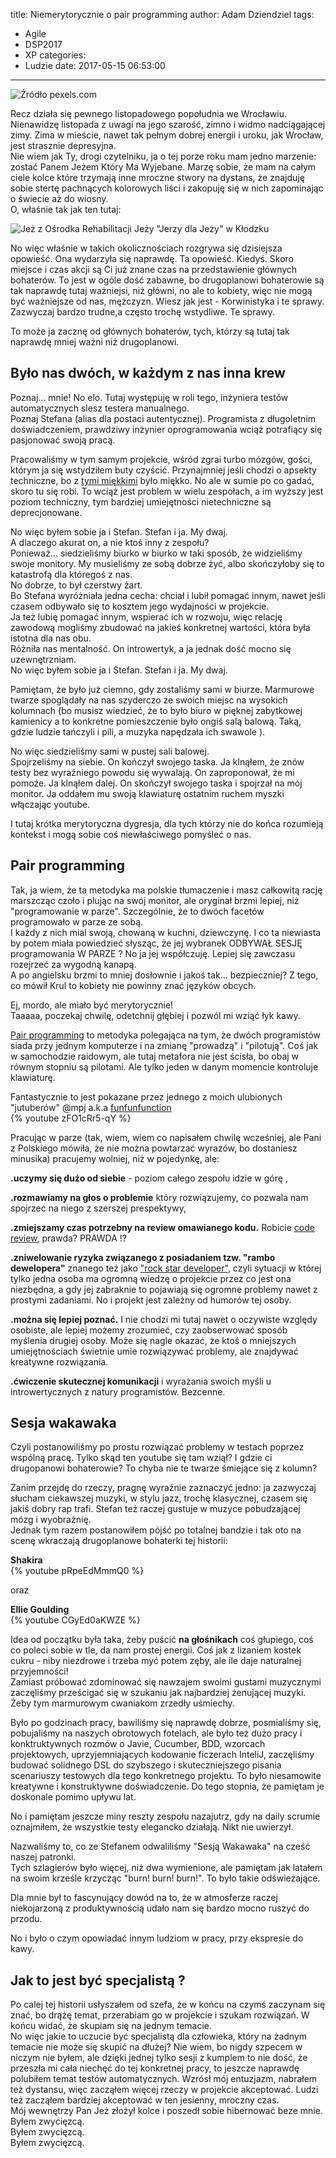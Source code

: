 title: Niemerytorycznie o pair programming
author: Adam Dziendziel
tags:
  - Agile
  - DSP2017
  - XP
categories:
  - Ludzie
date: 2017-05-15 06:53:00
---
![Źródło pexels.com](/images/pair-programming-intro.jpg)

Recz działa się pewnego listopadowego popołudnia we Wrocławiu. Nienawidzę listopada z uwagi na jego szarość, zimno i widmo nadciągającej zimy. Zima w mieście, nawet tak pełnym dobrej energii i uroku, jak Wrocław, jest strasznie depresyjna.    
Nie wiem jak Ty, drogi czytelniku, ja o tej porze roku mam jedno marzenie: zostać Panem Jeżem Który Ma Wyjebane. Marzę sobie, że mam na całym ciele kolce które trzymają inne mroczne stwory na dystans, że znajduję sobie stertę pachnących kolorowych liści i zakopuję się w nich zapominając o świecie aż do wiosny.   
O, właśnie tak jak ten tutaj:

![Jeż z Ośrodka Rehabilitacji Jeży "Jerzy dla Jeży" w Kłodzku](/images/pan-jez-a.jpg)

No więc właśnie w takich okolicznościach rozgrywa się dzisiejsza opowieść. Ona wydarzyła się naprawdę. Ta opowieść. Kiedyś. 
Skoro miejsce i czas akcji są Ci już znane czas na przedstawienie głównych bohaterów. To jest w ogóle dość zabawne, bo drugoplanowi bohaterowie są tak naprawdę tutaj ważniejsi, niż główni, no ale to kobiety, więc nie mogą być ważniejsze od nas, mężczyzn. Wiesz jak jest -  Korwinistyka i te sprawy. Zazwyczaj bardzo trudne,a  często trochę wstydliwe. Te sprawy. 

To może ja zacznę od głównych bohaterów, tych, którzy są tutaj tak naprawdę mniej  ważni niż drugoplanowi. 


## Było nas dwóch, w każdym z nas inna krew

Poznaj... mnie! No elo.  Tutaj występuję w roli tego, inżyniera testów automatycznych slesz testera manualnego.   
Poznaj Stefana (alias dla postaci autentycznej). Programista z długoletnim doświadczeniem, prawdziwy inżynier oprogramowania wciąż potrafiący się pasjonować swoją pracą.

Pracowaliśmy w tym samym projekcie, wśród zgrai turbo mózgów, gości, którym ja się wstydziłem buty czyścić. Przynajmniej jeśli chodzi o apsekty techniczne, bo z [tymi miękkimi](https://en.wikipedia.org/wiki/Soft_skills) było miękko. No ale w sumie po co gadać, skoro tu się robi. To wciąż jest problem w wielu zespołach, a im wyższy jest poziom techniczny, tym bardziej umiejętności nietechniczne są deprecjonowane. 

No więc byłem sobie ja i Stefan. Stefan i ja. My dwaj.   
A dlaczego akurat on, a nie ktoś inny z zespołu?   
Ponieważ... siedzieliśmy biurko w biurko w taki sposób, że widzieliśmy swoje monitory. My musieliśmy ze sobą dobrze żyć, albo skończyłoby się to katastrofą dla któregoś z nas.   
No dobrze, to był czerstwy żart.    
Bo Stefana wyróżniała jedna cecha: chciał i lubił pomagać innym, nawet jeśli czasem odbywało się to kosztem jego wydajności w projekcie.   
Ja też lubię pomagać innym, wspierać ich w rozwoju, więc relację zawodową mogliśmy zbudować na jakieś konkretnej wartości,  która była istotna dla nas obu.   
Różniła nas mentalność. On introwertyk, a ja jednak dość mocno się uzewnętrzniam.   
No więc byłem sobie ja i Stefan. Stefan i ja. My dwaj.

Pamiętam, że było już ciemno, gdy zostaliśmy sami w biurze. Marmurowe twarze spoglądały na nas szyderczo ze swoich miejsc na wysokich kolumnach (bo musisz wiedzieć, że to było biuro w pięknej zabytkowej kamienicy a to konkretne pomieszczenie było ongiś salą balową. Taką, gdzie ludzie tańczyli i pili, a muzyka napędzała ich swawole ).  

No więc siedzieliśmy sami w pustej sali balowej.    
Spojrzeliśmy na siebie. On kończył swojego taska. Ja klnąłem, że znów testy bez wyraźniego powodu się wywalają. On zaproponował, że mi pomoże. Ja klnąłem dalej. On skończył swojego taska i spojrzał na mój monitor. Ja oddałem mu swoją klawiaturę ostatnim ruchem myszki włączając youtube.  

I tutaj krótka merytoryczna dygresja, dla tych którzy nie do końca rozumieją kontekst i mogą sobie coś niewłaściwego pomyśleć o nas.

## Pair programming
Tak, ja wiem, że ta metodyka ma polskie tłumaczenie i masz całkowitą rację marszcząc czoło i plując na swój monitor, ale oryginał brzmi lepiej, niż "programowanie w parze". Szczególnie, że to dwóch facetów programowało w parze ze sobą.   
 I każdy z nich mial swoją, chowaną w kuchni, dziewczynę. I co ta niewiasta by potem miała powiedzieć słysząc, że jej wybranek ODBYWAŁ SESJĘ programowania W PARZE ? No ja jej współczuję. Lepiej się zawczasu rozejrzeć za wygodną kanapą.   
A  po angielsku brzmi to mniej dosłownie i jakoś tak... bezpieczniej? Z tego, co mówił Krul to kobiety nie powinny znać języków obcych.

Ej, mordo, ale miało być merytorycznie!    
Taaaaa, poczekaj chwilę, odetchnij głębiej i pozwól mi wziąć łyk kawy.

[Pair programming](https://www.agilealliance.org/glossary/pairing/) to metodyka polegająca na tym, że dwóch programistów siada przy jednym komputerze i na zmianę "prowadzą" i "pilotują". Coś jak w samochodzie raidowym, ale tutaj metafora nie jest ścisła, bo obaj w równym stopniu są pilotami. Ale tylko jeden w danym momencie kontroluje klawiaturę.

Fantastycznie to jest pokazane przez jednego z moich ulubionych "jutuberów" @mpj a.k.a [funfunfunction](https://www.youtube.com/channel/UCO1cgjhGzsSYb1rsB4bFe4Q)   
{% youtube zFO1cRr5-qY %}

Pracując w parze (tak, wiem, wiem co napisałem chwilę wcześniej, ale Pani z Polskiego mówiła, że nie można powtarzać wyrazów, bo dostaniesz minusika) pracujemy wolniej, niż w pojedynkę, ale:

__.uczymy się dużo od siebie__ - poziom całego zespołu idzie w górę , 

__.rozmawiamy na głos o problemie__ który rozwiązujemy, co pozwala nam spojrzeć na niego z szerszej prespektywy,

__.zmiejszamy czas potrzebny na review omawianego kodu.__ Robicie [code review](https://nafrontendzie.pl/dlaczego-warto-praktykowac-code-review/), prawda? PRAWDA !?

__.zniwelowanie ryzyka związanego z posiadaniem tzw. "rambo dewelopera"__ znanego też jako ["rock star developer"](http://www.henryalgus.com/managing-rock-star-developers/), czyli sytuacji w której tylko jedna osoba ma ogromną wiedzę o projekcie przez co jest ona niezbędna, a gdy jej zabraknie to pojawiają się ogromne problemy nawet z prostymi zadaniami. No i projekt jest zależny od humorów tej osoby.

__.można się lepiej poznać.__ I nie chodzi mi tutaj nawet o oczywiste względy osobiste, ale lepiej możemy zrozumieć, czy zaobserwować sposób myślenia drugiej osoby. Może się nagle okazać, że ktoś o mniejszych umiejętnościach świetnie umie rozwiązywać problemy, ale znajdywać kreatywne rozwiązania.

__.ćwiczenie skutecznej komunikacji__ i wyrażania swoich myśli u introwertycznych z natury programistów. Bezcenne.

## Sesja wakawaka
Czyli postanowiliśmy po prostu rozwiązać problemy w testach poprzez wspólną pracę. Tylko skąd ten youtube się tam wziął? I gdzie ci drugopanowi bohaterowie? To chyba nie te twarze śmiejące się z kolumn?

Zanim przejdę do rzeczy, pragnę wyraźnie zaznaczyć jedno: ja zazwyczaj słucham ciekawszej muzyki, w stylu jazz, trochę klasycznej, czasem się jakiś dobry rap trafi. Stefan też raczej gustuje w muzyce pobudzającej mózg i wyobraźnię.   
Jednak tym razem postanowiłem pójść po totalnej bandzie i tak oto na scenę wkraczają drugoplanowe bohaterki tej historii:

__Shakira__   
{% youtube pRpeEdMmmQ0 %}

oraz 

 __Ellie Goulding__   
 {% youtube CGyEd0aKWZE %}
 
 Idea od początku była taka, żeby puścić __na głośnikach__ coś głupiego, coś co poleci sobie w tle, da nam prostej energii. Coś jak z lizaniem kostek cukru - niby niezdrowe i trzeba myć potem zęby, ale ile daje naturalnej przyjemności!   
 Zamiast próbować zdominować się nawzajem swoimi gustami muzycznymi zaczęliśmy prześcigać się w szukaniu jak najbardziej żenującej muzyki. Żeby tym marmurowym cwaniakom zrzedły uśmiechy.
 
 Było po godzinach pracy, bawiliśmy się naprawdę dobrze, posmialiśmy się, pobujaliśmy na naszych obrotowych fotelach, ale było też dużo pracy i konktruktywnych rozmów o Javie, Cucumber, BDD, wzorcach projektowych,  uprzyjemniających kodowanie ficzerach InteliJ, zaczęliśmy budować solidnego DSL do szybszego i skuteczniejszego pisania scenariuszy testowych dla tego konkretnego projektu. To było niesamowite kreatywne i konstruktywne doświadczenie. Do tego stopnia, że pamiętam je doskonale pomimo upływu lat.
 
No i pamiętam jeszcze miny reszty zespołu nazajutrz, gdy na daily scrumie oznajmiłem, że wszystkie testy elegancko działają. Nikt nie uwierzył.

Nazwaliśmy to, co ze Stefanem odwaliliśmy "Sesją Wakawaka" na cześć naszej patronki.   
Tych szlagierów było więcej, niż dwa wymienione, ale pamiętam jak latałem na swoim krześle krzycząc "burn! burn! burn!". To było takie odświeżające.

Dla mnie był to fascynujący dowód na to, że w atmosferze raczej niekojarzoną z produktywnością udało nam się bardzo mocno ruszyć do przodu.

No i było o czym opowiadać innym ludziom w pracy, przy ekspresie do kawy.
 
## Jak to jest być specjalistą ?
Po calej tej historii usłyszałem od szefa, że w końcu na czymś zaczynam się znać, bo drążę temat, przerabiam go w projekcie i szukam rozwiązań. W końcu widać, że skupiam się na jednym temacie.   
No więc jakie to uczucie być specjalistą dla człowieka, który na żadnym temacie nie może się skupić na dłużej?
Nie wiem, bo nigdy szpecem w niczym nie byłem, ale dzięki jednej tylko sesji z kumplem to nie dość, że przeszła mi cała niechęć do tej konkretnej pracy, to jeszcze naprawdę polubiłem temat testów automatycznych. Wzrósł mój entuzjazm, nabrałem też dystansu, więc zacząłem więcej rzeczy w projekcie akceptować. Ludzi też zacząłem bardziej akceptować w ten jesienny, mroczny czas.    
Mój wewnętrzy Pan Jeż złożył kolce i poszedł sobie hibernować beze mnie.   
Byłem zwycięzcą.   
Byłem zwycięzcą.   
Byłem zwycięzcą.